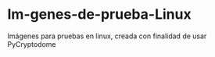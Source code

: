 # Im-genes-de-prueba-Linux
Imágenes para pruebas en linux, creada con finalidad de usar PyCryptodome
